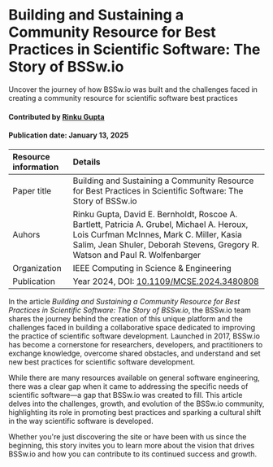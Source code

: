 # Building and Sustaining a Community Resource for Best Practices in Scientific Software: The Story of BSSw.io

<!-- deck text start --> 
Uncover the journey of how BSSw.io was built and the challenges faced in creating a community resource for scientific software best practices
<!-- deck text end --> 

#### Contributed by [Rinku Gupta](https://github.com/rinkug)

#### Publication date: January 13, 2025

Resource information | Details
:--- | :--- 
Paper title  | Building and Sustaining a Community Resource for Best Practices in Scientific Software: The Story of BSSw.io
Auhors | Rinku Gupta, David E. Bernholdt, Roscoe A. Bartlett, Patricia A. Grubel, Michael A. Heroux, Lois Curfman McInnes, Mark C. Miller, Kasia Salim, Jean Shuler, Deborah Stevens, Gregory R. Watson and Paul R. Wolfenbarger
Organization | IEEE Computing in Science & Engineering
Publication | Year 2024,  DOI: [10.1109/MCSE.2024.3480808](10.1109/MCSE.2024.3480808)

In the article *Building and Sustaining a Community Resource for Best Practices in Scientific Software: The Story of BSSw.io*, the BSSw.io team shares the journey behind the creation of this unique platform and the challenges faced in building a collaborative space dedicated to improving the practice of scientific software development.
Launched in 2017, BSSw.io has become a cornerstone for researchers, developers, and practitioners to exchange knowledge, overcome shared obstacles, and understand and set new best practices for scientific software development.

While there are many resources available on general software engineering, there was a clear gap when it came to addressing the specific needs of scientific software—a gap that BSSw.io was created to fill.
This article delves into the challenges, growth, and evolution of the BSSw.io community, highlighting its role in promoting best practices and sparking a cultural shift in the way scientific software is developed.

Whether you're just discovering the site or have been with us since the beginning, this story invites you to learn more about the vision that drives BSSw.io and how you can contribute to its continued success and growth.

<!---
Publish: yes
RSS update: 2025-01-13
Topics: better collaboration, better development, better skills
Pinned: no
--->
